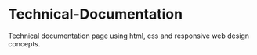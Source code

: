 # Technical-Documentation
Technical documentation page using html, css and responsive web design concepts.
